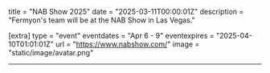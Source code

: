 title = "NAB Show 2025"
date = "2025-03-11T00:00:01Z"
description = "Fermyon's team will be at the NAB Show in Las Vegas."

[extra]
type = "event"
eventdates = "Apr 6 - 9"
eventexpires = "2025-04-10T01:01:01Z"
url = "https://www.nabshow.com/"
image = "static/image/avatar.png"

---
